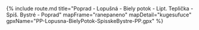 {% 
    include route.md 
    title="Poprad - Lopušná - Biely potok - Lipt. Teplička - Spiš. Bystré - Poprad"
    mapFrame="ranepaneno"
    mapDetail="kugesufuce"
    gpxName="PP-Lopusna-BielyPotok-SpisskeBystre-PP.gpx"
%}
